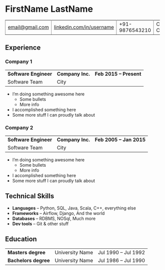

# FirstName LastName

<table rules="all" class="mytable meta">


<colgroup>
<col  class="org-left" />

<col  class="org-left" />

<col  class="org-right" />

<col  class="org-left" />
</colgroup>
<tbody>
<tr>
<td class="org-left"><a href="mailto:email@gmail.com">email@gmail.com</a></td>
<td class="org-left"><a href="https://linkedin.com/in/username">linkedin.com/in/username</a></td>
<td class="org-right">+91-9876543210</td>
<td class="org-left">City, Country</td>
</tr>
</tbody>
</table>


## Experience


### Company 1

<table class="mytable exp">


<colgroup>
<col  class="org-left" />

<col  class="org-left" />

<col  class="org-left" />
</colgroup>
<tbody>
<tr>
<td class="org-left"><b>Software Engineer</b></td>
<td class="org-left"><b>Company Inc.</b></td>
<td class="org-left"><b>Feb 2015 &#x2013; Present</b></td>
</tr>


<tr>
<td class="org-left">Software Team</td>
<td class="org-left">City</td>
<td class="org-left">&#xa0;</td>
</tr>
</tbody>
</table>

-   I&rsquo;m doing something awesome here
    -   Some bullets
    -   More info
-   I accomplished something here
-   Some more stuff I can proudly talk about


### Company 2

<table class="mytable exp">


<colgroup>
<col  class="org-left" />

<col  class="org-left" />

<col  class="org-left" />
</colgroup>
<tbody>
<tr>
<td class="org-left"><b>Software Engineer</b></td>
<td class="org-left"><b>Company Inc.</b></td>
<td class="org-left"><b>Feb 2005 &#x2013; Jan 2015</b></td>
</tr>


<tr>
<td class="org-left">Software Team</td>
<td class="org-left">City</td>
<td class="org-left">&#xa0;</td>
</tr>
</tbody>
</table>

-   I&rsquo;m doing something awesome here
    -   Some bullets
    -   More info
-   I accomplished something here
-   Some more stuff I can proudly talk about


## Technical Skills

-   **Languages**  &#x2013; Python, SQL, Java, Scala, C++, everything else
-   **Frameworks** &#x2013; Airflow, Django, And the world
-   **Databases**  &#x2013; RDBMS, NOSql, Much more
-   **Dev tools**  &#x2013; Git & other stuff


## Education

<table class="mytable education">


<colgroup>
<col  class="org-left" />

<col  class="org-left" />

<col  class="org-left" />
</colgroup>
<tbody>
<tr>
<td class="org-left"><b>Masters degree</b></td>
<td class="org-left">University Name</td>
<td class="org-left">Jul 1990 &#x2013; Jul 1992</td>
</tr>


<tr>
<td class="org-left"><b>Bachelors degree</b></td>
<td class="org-left">University Name</td>
<td class="org-left">Jul 1986 &#x2013; Jul 1990</td>
</tr>
</tbody>
</table>


